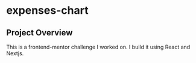 # expenses-chart

## Project Overview
This is a frontend-mentor challenge I worked on. I build it using React and Nextjs.
